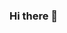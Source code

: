 ### Hi there 👋

<!--
**senior-developer1019/senior-developer1019** is a ✨ _special_ ✨ repository because its `README.md` (this file) appears on your GitHub profile.

Here are some ideas to get you started:

- 🔭 I’m currently working on Javascript, PHP(WordPress, Laravel, CI), Node.js(Express, Nest), Java(Spring Boot), C#(ASP.Net Core/Mvc) Typescript(React/Angular/Vue), BlockChain, Mobile(Java, Objective-C, Flutter, Ionic), etc...
- 🌱 When I have sometime, I’m currently learning AI, Machine Learning, etc...
- 💬 Ask me about ...
- 📫 How to reach me: ...
- 😄 Pronouns: ...
- ⚡ Fun fact: ...
-->
